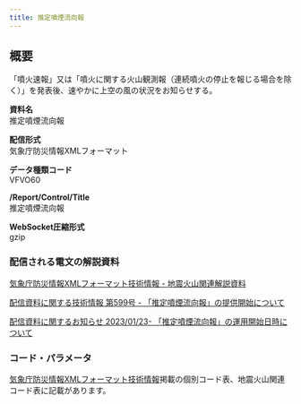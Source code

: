 ```yaml
---
title: 推定噴煙流向報
---
```


## 概要
「噴火速報」又は「噴火に関する火山観測報（連続噴火の停止を報じる場合を除く）」を発表後、速やかに上空の風の状況をお知らせする。

**資料名** <br/>
 推定噴煙流向報
 
**配信形式** <br/>
 気象庁防災情報XMLフォーマット

**データ種類コード** <br/>
 VFVO60
 
**/Report/Control/Title** <br/>
 推定噴煙流向報

**WebSocket圧縮形式** <br/>
 gzip

### 配信される電文の解説資料
[気象庁防災情報XMLフォーマット技術情報 - 地震火山関連解説資料](https://dmdata.jp/docs/jma/manual/0101-0185.pdf#page=176)


[配信資料に関する技術情報 第599号 - 「推定噴煙流向報」の提供開始について](https://dmdata.jp/docs/jma/technical/599.pdf)


[配信資料に関するお知らせ 2023/01/23- 「推定噴煙流向報」の運用開始日時について](https://dmdata.jp/docs/jma/notice/20230123a.pdf)

### コード・パラメータ
[気象庁防災情報XMLフォーマット技術情報](http://xml.kishou.go.jp/tec_material.html)掲載の個別コード表、地震火山関連コード表に記載があります。
